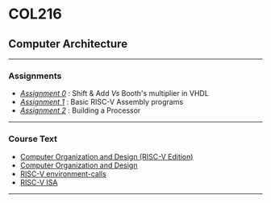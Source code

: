 # COL216 
## Computer Architecture

<hr>

### Assignments
- <a href="https://github.com/adityjha0/col216/tree/main/asgn0">*Assignment 0*</a> : Shift & Add *Vs* Booth's multiplier in VHDL
- <a href="https://github.com/adityjha0/col216/tree/main/asgn1">*Assignment 1*</a> : Basic RISC-V Assembly programs
- <a href="https://github.com/adityjha0/col216/tree/main/asgn2">*Assignment 2*</a> : Building a Processor


<hr>

### Course Text <br>
- <a href="https://csciitd-my.sharepoint.com/:b:/g/personal/cs1221102_iitd_ac_in/EZsmlkR1l0VNnihPqfx6-G4BMF1Im1FEo432j9ZY5yya_A?e=luQG1Z">Computer Organization and Design (RISC-V Edition)</a> <br>
- <a href="https://csciitd-my.sharepoint.com/:b:/g/personal/cs1221102_iitd_ac_in/Ed6gPA_PxStEqBRnYqVbyJYBkerb6h8Skj_ju1DUA3Qy-A?e=bMsysl">Computer Organization and Design</a> <br>
- <a href="https://github.com/TheThirdOne/rars/wiki/Environment-Calls">RISC-V environment-calls</a><br>
- <a href="https://csciitd-my.sharepoint.com/:b:/g/personal/cs1221102_iitd_ac_in/EZxjHb7ZEa1BmAv4YLsY6P0BqyLu0wtnekZJHlOhF6yaWA?e=9kJ7Ec">RISC-V ISA</a>

<hr>